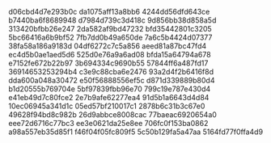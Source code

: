 d06cbd4d7e293b0c
da1075aff13a8bb6
4244dd56dfd643ce
b7440ba6f8689948
d7984d739c3d418c
9d856bb38d858a5d
313420bfbb26e247
2da582af9bd47232
bfd35442801c3205
5bc66416a6b9bf52
7fb7dd0b49a650de
7a6c5b4424d07377
38fa58a186a9183d
04df6272c7c5a856
aeed81a87bc47fd4
ec4d5b0ae1aed5d6
525d0e76a9a6ad08
bfda15a64794a678
e7152fe672b22b97
3b694334c9690b55
57844ff6a487fd17
36914653253294b4
c3e9c88cba6e2476
93a2d4f2b6416f8d
dda600a048a30472
e50f56888556ef5c
d871d339889b80d4
b1d20555b769704e
5bf97839fbb96e70
799c19e787e430d4
e41eb49d7c80fce2
2e7b9afe62277ea4
91d5b1a6643d4d84
10ec06945a341d1c
05ed57bf210017c1
2878b6c31b3c67e0
49628f94bd8c982b
26d9abbce8008cac
77baeac6920654a0
eee72d6716c77bc3
ee3e0621da25e8ee
706fc0f153ba0862
a98a557eb35d85f1
f46f04f05fc809f5
5c50b129fa5a47aa
5164fd77f0ffa4d9
